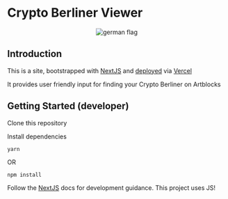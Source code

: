 # Crypto Berliner Viewer

<center><img src="./public/favicon.ico" alt="german flag"></center>

## Introduction

This is a site, bootstrapped with [NextJS](https://nextjs.org) and [deployed](https://crypto-berliner-viewer.vercel.app/) via [Vercel](https://vercel.com/)

It provides user friendly input for finding your Crypto Berliner on Artblocks 

## Getting Started (developer)

Clone this repository

Install dependencies

```
yarn
```

OR

```
npm install
```

Follow the [NextJS](https://nextjs.org/docs/getting-started) docs for development guidance. This project uses JS!